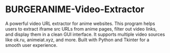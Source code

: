 # BURGERANIME-Video-Extractor
A powerful video URL extractor for anime websites. This program helps users to extract iframe src URLs from anime pages, filter out video links, and display them in a clean GUI interface. It supports multiple video sources like ok.ru, animeiat.xyz, and more. Built with Python and Tkinter for a smooth user experience.
